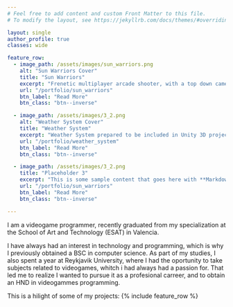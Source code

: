 ```yaml
---
# Feel free to add content and custom Front Matter to this file.
# To modify the layout, see https://jekyllrb.com/docs/themes/#overriding-theme-defaults

layout: single
author_profile: true
classes: wide

feature_row:
  - image_path: /assets/images/sun_warriors.png
    alt: "Sun Warriors Cover"
    title: "Sun Warriors"
    excerpt: "Frenetic multiplayer arcade shooter, with a top down camera. Developed as an academic project at ESAT."
    url: "/portfolio/sun_warriors"
    btn_label: "Read More"
    btn_class: "btn--inverse"

  - image_path: /assets/images/3_2.png
    alt: "Weather System Cover"
    title: "Weather System"
    excerpt: "Weather System prepared to be included in Unity 3D projects. Includes Day and Night Cycles, Seasonal changes and weather symulation."
    url: "/portfolio/weather_system"
    btn_label: "Read More"
    btn_class: "btn--inverse"

  - image_path: /assets/images/3_2.png
    title: "Placeholder 3"
    excerpt: "This is some sample content that goes here with **Markdown** formatting."
    url: "/portfolio/sun_warriors"
    btn_label: "Read More"
    btn_class: "btn--inverse"

---
```


I am a videogame programmer, recently graduated from my specialization at the School of Art and Technology (ESAT) in Valencia. 

I have always had an interest in technology and programming, which is why I previously obtained a BSC in computer science. As part of my studies, I also spent a year at Reykjavik University, where I had the oportunity to take subjects related to videogames, whitch i had always had a passion for. That led me to realize I wanted to pursue it as a profesional carreer, and to obtain an HND in videogammes programming.

This is a hilight of some of my projects:
{% include feature_row %}